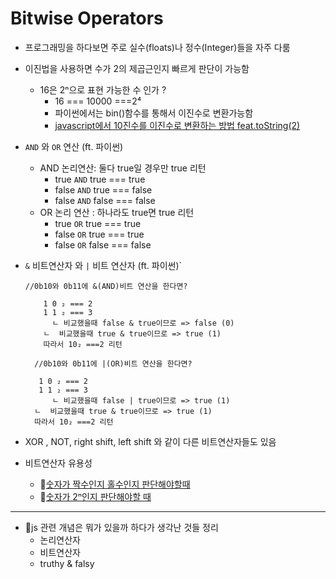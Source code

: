 # Bitwise Operators

- 프로그래밍을 하다보면 주로 실수(floats)나 정수(Integer)들을 자주 다룸

- 이진법을 사용하면 수가 2의 제곱근인지 빠르게 판단이 가능함

  - 16은 2ⁿ으로 표현 가능한 수 인가 ?
    - 16 === 10000 ===2⁴
    - 파이썬에서는 bin()함수를 통해서 이진수로 변환가능함
    - [javascript에서 10진수를 이진수로 변환하는 방법 feat.toString(2)](https://github.com/Pyotato/data_structure_algorithms_study/blob/master/6_Math/2_Bitwise_Operators/_toBinary.js)

- `AND` 와 `OR` 연산 (ft. 파이썬)
  - AND 논리연산: 둘다 true일 경우만 true 리턴
    - true `AND` true === true
    - false `AND` true === false
    - false `AND` false === false
  - OR 논리 연산 : 하나라도 true면 true 리턴
    - true `OR` true === true
    - false `OR` true === true
    - false `OR` false === false
- `&` 비트연산자 와 `|` 비트 연산자 (ft. 파이썬)`

  ```
  //0b10와 0b11에 &(AND)비트 연산을 한다면?

      1 0 ₂ === 2
      1 1 ₂ === 3
        ㄴ 비교했을때 false & true이므로 => false (0)
      ㄴ  비교했을때 true & true이므로 => true (1)
      따라서 10₂ ===2 리턴

    //0b10와 0b11에 |(OR)비트 연산을 한다면?

     1 0 ₂ === 2
     1 1 ₂ === 3
        ㄴ 비교했을때 false | true이므로 => true (1)
    ㄴ  비교했을때 true & true이므로 => true (1)
    따라서 10₂ ===2 리턴

  ```

- XOR , NOT, right shift, left shift 와 같이 다른 비트연산자들도 있음

- 비트연산자 유용성

  - 🥰[숫자가 짝수인지 홀수인지 판단해야할때](https://github.com/Pyotato/data_structure_algorithms_study/blob/master/6_Math/2_Bitwise_Operators/_isOddOrEven.js)
  - 🥰[숫자가 2ⁿ인지 판단해야할 때](https://github.com/Pyotato/data_structure_algorithms_study/blob/master/6_Math/2_Bitwise_Operators/_isPowerOf2.js)

---

- 🤔js 관련 개념은 뭐가 있을까 하다가 생각난 것들 정리
  - 논리연산자
  - 비트연산자
  - truthy & falsy
